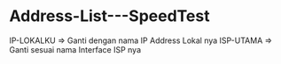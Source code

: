 # Address-List---SpeedTest

IP-LOKALKU => Ganti dengan nama IP Address Lokal nya
ISP-UTAMA => Ganti sesuai nama Interface ISP nya
